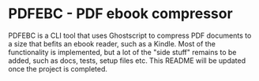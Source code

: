 # PDFEBC - PDF ebook compressor
PDFEBC is a CLI tool that uses Ghostscript to compress PDF documents to a size
that befits an ebook reader, such as a Kindle. Most of the functionality is
implemented, but a lot of the "side stuff" remains to be added, such as docs,
tests, setup files etc. This README will be updated once the project is completed.
